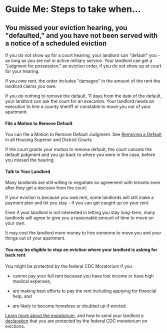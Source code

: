 Guide Me: Steps to take when...
===============================

You missed your eviction hearing, you \"defaulted,\" and you have not been served with a notice of a scheduled eviction
-----------------------------------------------------------------------------------------------------------------------

If you do not show up for a court hearing, your landlord can \"default\"
you - as long as you are not in active military service. Your landlord
can get a \"judgment for possession,\" an eviction order, if you do not
show up at court for your hearing.

If you owe rent, the order includes \"damages\" in the amount of the
rent the landlord claims you owe.

If you do nothing to remove the default, 11 days from the date of the
default, your landlord can ask the court for an execution. Your landlord
needs an execution to hire a county sheriff or constable to move you out
of your apartment.

#### File a Motion to Remove Default

You can file a Motion to Remove Default Judgment. See [Removing a Default](https://www.masslegallhelp.org/housing/lt1-booklet-6-removing-default.pdf)
in all Housing Superior and District Courts

If the court grants your motion to remove default, the court cancels the default judgment and you go back to where you were in the case, before you missed the hearing.

#### Talk to Your Landlord

Many landlords are still willing to negotiate an agreement with tenants
even after they get a decision from the court.

If your eviction is because you owe rent, some landlords will still
make a payment plan and let you stay - if you can get caught up on your
rent.

Even if your landlord is not interested in letting you stay long-term,
many landlords will agree to give you a reasonable amount of time to
move on your own.

It may cost the landlord more money to hire someone to move you and your
things out of your apartment.

#### You may be eligible to stop an eviction where your landlord is asking for back rent

You might be protected by the federal CDC Moratorium if you

-   cannot pay your full rent because you have lost income or have high
    medical expenses,

-   are making best efforts to pay the rent including applying for
    financial help, and

-   are likely to become homeless or doubled up if evicted.

[Learn more about the
moratorium](https://www.masslegalhelp.org/covid-19/housing), and how to send your landlord a
[declaration](https://MassLegalHelp.org/cdc-declaration.pdf)
that you are protected by the federal CDC moratorium on evictions.